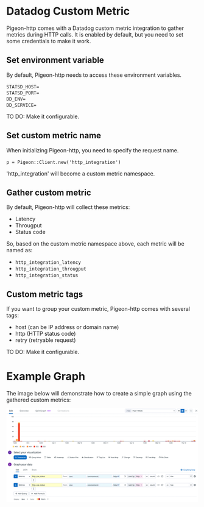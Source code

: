 # Datadog Custom Metric

Pigeon-http comes with a Datadog custom metric integration to gather metrics during HTTP calls. It is enabled by default, but you need to set some credentials to make it work.

## Set environment variable
By default, Pigeon-http needs to access these environment variables.
```
STATSD_HOST=
STATSD_PORT=
DD_ENV=
DD_SERVICE=
```
TO DO: Make it configurable.

## Set custom metric name
When initializing Pigeon-http, you need to specify the request name.

```
p = Pigeon::Client.new('http_integration')
```

'http_integration' will become a custom metric namespace.

## Gather custom metric
By default, Pigeon-http will collect these metrics:
- Latency
- Througput
- Status code

So, based on the custom metric namespace above, each metric will be named as:
- `http_integration_latency`
- `http_integration_througput`
- `http_integration_status`

## Custom metric tags
If you want to group your custom metric, Pigeon-http comes with several tags:
- host (can be IP address or domain name)
- http (HTTP status code)
- retry (retryable request)

TO DO: Make it configurable.

# Example Graph
The image below will demonstrate how to create a simple graph using the gathered custom metrics:

![Example Graph](https://raw.githubusercontent.com/fitraditya/pigeon-http/master/doc/dd_graph_example.png)
